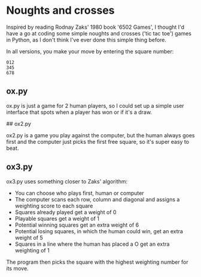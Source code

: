 # Noughts and crosses

Inspired by reading Rodnay Zaks' 1980 book '6502 Games', I thought I'd have a go at coding some simple noughts and crosses ('tic tac toe') games in Python, as I don't think I've ever done this simple thing before.

In all versions, you make your move by entering the square number:
```
012
345
678
```

## ox.py

ox.py is just a game for 2 human players, so I could set up a simple user interface that spots when a player has won or if it's a draw.





## ox2.py

ox2.py is a game you play against the computer, but the human always goes first and the computer just picks the first free square, so it's super easy to beat.

## ox3.py

ox3.py uses something closer to Zaks' algorithm:

- You can choose who plays first, human or computer
- The computer scans each row, column and diagonal and assigns a weighting score to each square
 - Squares already played get a weight of 0
 - Playable squares get a weight of 1
 - Potential winning squares get an extra weight of 6
 - Potential losing squares, in which the human could win, get an extra weight of 5
 - Squares in a line where the human has placed a O get an extra weighting of 1

The program then picks the square with the highest weighting number for its move.
